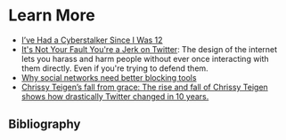 # Learn More
- [I’ve Had a Cyberstalker Since I Was 12](https://www.wired.com/2016/02/ive-had-a-cyberstalker-since-i-was-12/)
- [It's Not Your Fault You're a Jerk on Twitter](https://www.wired.com/story/social-media-harassment-platforms/): The design of the internet lets you harass and harm people without ever once interacting with them directly. Even if you're trying to defend them.
- [Why social networks need better blocking tools](https://www.theverge.com/2021/2/10/22275568/blocking-clubhouse-block-party-social-networks)
- [Chrissy Teigen’s fall from grace: The rise and fall of Chrissy Teigen shows how drastically Twitter changed in 10 years.](https://www.vox.com/culture/22451970/chrissy-teigen-courtney-stodden-controversy-explained)


## Bibliography
```{bibliography} ch17_references.bib

```